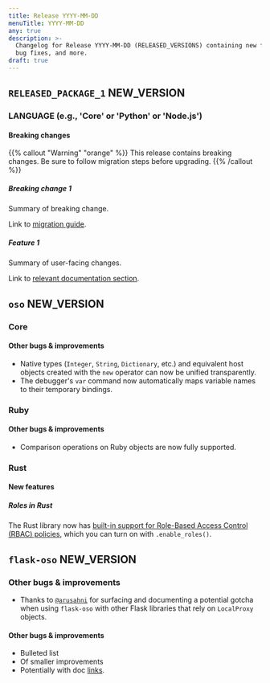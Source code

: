 ```yaml
---
title: Release YYYY-MM-DD
menuTitle: YYYY-MM-DD
any: true
description: >-
  Changelog for Release YYYY-MM-DD (RELEASED_VERSIONS) containing new features,
  bug fixes, and more.
draft: true
---
```


## `RELEASED_PACKAGE_1` NEW_VERSION

### LANGUAGE (e.g., 'Core' or 'Python' or 'Node.js')

#### Breaking changes

<!-- TODO: remove warning and replace with "None" if no breaking changes. -->

{{% callout "Warning" "orange" %}}
  This release contains breaking changes. Be sure to follow migration steps
  before upgrading.
{{% /callout %}}

##### Breaking change 1

Summary of breaking change.

Link to [migration guide]().

##### Feature 1

Summary of user-facing changes.

Link to [relevant documentation section]().

## `oso` NEW_VERSION

### Core

#### Other bugs & improvements

- Native types (`Integer`, `String`, `Dictionary`, etc.) and
  equivalent host objects created with the `new` operator can now
  be unified transparently.
- The debugger's `var` command  now automatically maps variable
  names to their temporary bindings.

### Ruby

#### Other bugs & improvements

- Comparison operations on Ruby objects are now fully supported.

### Rust 

#### New features

##### Roles in Rust

The Rust library now has
[built-in support for Role-Based Access Control (RBAC) policies](/guides/roles),
which you can turn on with `.enable_roles()`.

## `flask-oso` NEW_VERSION

### Other bugs & improvements

- Thanks to [`@arusahni`](https://github.com/arusahni) for surfacing and
  documenting a potential gotcha when using `flask-oso` with other Flask
  libraries that rely on `LocalProxy` objects.

#### Other bugs & improvements

- Bulleted list
- Of smaller improvements
- Potentially with doc [links]().
